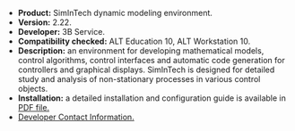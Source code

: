* **Product:** SimInTech dynamic modeling environment.
* **Version:** 2.22.
* **Developer:** 3B Service.
* **Compatibility checked:** ALT Education 10, ALT Workstation 10.
* **Description:**
an environment for developing mathematical models, control algorithms, control interfaces and automatic code generation for controllers and graphical displays. SimInTech is designed for detailed study and analysis of non-stationary processes in various control objects.
* **Installation:**
a detailed installation and configuration guide is available in [PDF file.](https://www.basealt.ru/fileadmin/user_upload/compatibility/instr/d78b66256a2a3f7ee32720a06cfc758a.pdf)
* [Developer Contact Information.](https://simintech.ru/)

